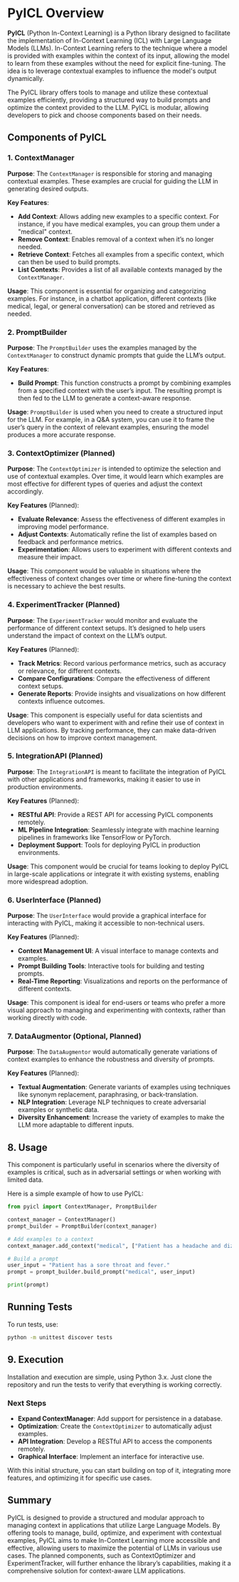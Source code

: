 # PyICL Overview

**PyICL** (Python In-Context Learning) is a Python library designed to facilitate the implementation of In-Context Learning (ICL) with Large Language Models (LLMs). In-Context Learning refers to the technique where a model is provided with examples within the context of its input, allowing the model to learn from these examples without the need for explicit fine-tuning. The idea is to leverage contextual examples to influence the model's output dynamically.

The PyICL library offers tools to manage and utilize these contextual examples efficiently, providing a structured way to build prompts and optimize the context provided to the LLM. PyICL is modular, allowing developers to pick and choose components based on their needs.

## Components of PyICL

### 1. ContextManager

**Purpose**: The `ContextManager` is responsible for storing and managing contextual examples. These examples are crucial for guiding the LLM in generating desired outputs.

**Key Features**:
- **Add Context**: Allows adding new examples to a specific context. For instance, if you have medical examples, you can group them under a "medical" context.
- **Remove Context**: Enables removal of a context when it’s no longer needed.
- **Retrieve Context**: Fetches all examples from a specific context, which can then be used to build prompts.
- **List Contexts**: Provides a list of all available contexts managed by the `ContextManager`.

**Usage**: This component is essential for organizing and categorizing examples. For instance, in a chatbot application, different contexts (like medical, legal, or general conversation) can be stored and retrieved as needed.

### 2. PromptBuilder

**Purpose**: The `PromptBuilder` uses the examples managed by the `ContextManager` to construct dynamic prompts that guide the LLM’s output.

**Key Features**:
- **Build Prompt**: This function constructs a prompt by combining examples from a specified context with the user’s input. The resulting prompt is then fed to the LLM to generate a context-aware response.

**Usage**: `PromptBuilder` is used when you need to create a structured input for the LLM. For example, in a Q&A system, you can use it to frame the user’s query in the context of relevant examples, ensuring the model produces a more accurate response.

### 3. ContextOptimizer (Planned)

**Purpose**: The `ContextOptimizer` is intended to optimize the selection and use of contextual examples. Over time, it would learn which examples are most effective for different types of queries and adjust the context accordingly.

**Key Features** (Planned):
- **Evaluate Relevance**: Assess the effectiveness of different examples in improving model performance.
- **Adjust Contexts**: Automatically refine the list of examples based on feedback and performance metrics.
- **Experimentation**: Allows users to experiment with different contexts and measure their impact.

**Usage**: This component would be valuable in situations where the effectiveness of context changes over time or where fine-tuning the context is necessary to achieve the best results.

### 4. ExperimentTracker (Planned)

**Purpose**: The `ExperimentTracker` would monitor and evaluate the performance of different context setups. It’s designed to help users understand the impact of context on the LLM’s output.

**Key Features** (Planned):
- **Track Metrics**: Record various performance metrics, such as accuracy or relevance, for different contexts.
- **Compare Configurations**: Compare the effectiveness of different context setups.
- **Generate Reports**: Provide insights and visualizations on how different contexts influence outcomes.

**Usage**: This component is especially useful for data scientists and developers who want to experiment with and refine their use of context in LLM applications. By tracking performance, they can make data-driven decisions on how to improve context management.

### 5. IntegrationAPI (Planned)

**Purpose**: The `IntegrationAPI` is meant to facilitate the integration of PyICL with other applications and frameworks, making it easier to use in production environments.

**Key Features** (Planned):
- **RESTful API**: Provide a REST API for accessing PyICL components remotely.
- **ML Pipeline Integration**: Seamlessly integrate with machine learning pipelines in frameworks like TensorFlow or PyTorch.
- **Deployment Support**: Tools for deploying PyICL in production environments.

**Usage**: This component would be crucial for teams looking to deploy PyICL in large-scale applications or integrate it with existing systems, enabling more widespread adoption.

### 6. UserInterface (Planned)

**Purpose**: The `UserInterface` would provide a graphical interface for interacting with PyICL, making it accessible to non-technical users.

**Key Features** (Planned):
- **Context Management UI**: A visual interface to manage contexts and examples.
- **Prompt Building Tools**: Interactive tools for building and testing prompts.
- **Real-Time Reporting**: Visualizations and reports on the performance of different contexts.

**Usage**: This component is ideal for end-users or teams who prefer a more visual approach to managing and experimenting with contexts, rather than working directly with code.

### 7. DataAugmentor (Optional, Planned)

**Purpose**: The `DataAugmentor` would automatically generate variations of context examples to enhance the robustness and diversity of prompts.

**Key Features** (Planned):
- **Textual Augmentation**: Generate variants of examples using techniques like synonym replacement, paraphrasing, or back-translation.
- **NLP Integration**: Leverage NLP techniques to create adversarial examples or synthetic data.
- **Diversity Enhancement**: Increase the variety of examples to make the LLM more adaptable to different inputs.

## 8. Usage
This component is particularly useful in scenarios where the diversity of examples is critical, such as in adversarial settings or when working with limited data.

Here is a simple example of how to use PyICL:

```python
from pyicl import ContextManager, PromptBuilder

context_manager = ContextManager()
prompt_builder = PromptBuilder(context_manager)

# Add examples to a context
context_manager.add_context("medical", ["Patient has a headache and dizziness."])

# Build a prompt
user_input = "Patient has a sore throat and fever."
prompt = prompt_builder.build_prompt("medical", user_input)

print(prompt)
```

## Running Tests

To run tests, use:

```bash
python -m unittest discover tests
```


## 9. Execution

Installation and execution are simple, using Python 3.x. Just clone the repository and run the tests to verify that everything is working correctly.

### Next Steps

- **Expand ContextManager**: Add support for persistence in a database.
- **Optimization**: Create the `ContextOptimizer` to automatically adjust examples.
- **API Integration**: Develop a RESTful API to access the components remotely.
- **Graphical Interface**: Implement an interface for interactive use.

With this initial structure, you can start building on top of it, integrating more features, and optimizing it for specific use cases.


## Summary

PyICL is designed to provide a structured and modular approach to managing context in applications that utilize Large Language Models. By offering tools to manage, build, optimize, and experiment with contextual examples, PyICL aims to make In-Context Learning more accessible and effective, allowing users to maximize the potential of LLMs in various use cases. The planned components, such as ContextOptimizer and ExperimentTracker, will further enhance the library’s capabilities, making it a comprehensive solution for context-aware LLM applications.
